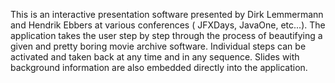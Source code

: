 This is an interactive presentation software presented by Dirk Lemmermann and Hendrik Ebbers at various conferences (
JFXDays, JavaOne, etc...). The application takes the user step by step through the process of beautifying a given and
pretty boring movie archive software. Individual steps can be activated and taken back at any time and in any sequence.
Slides with background information are also embedded directly into the application.